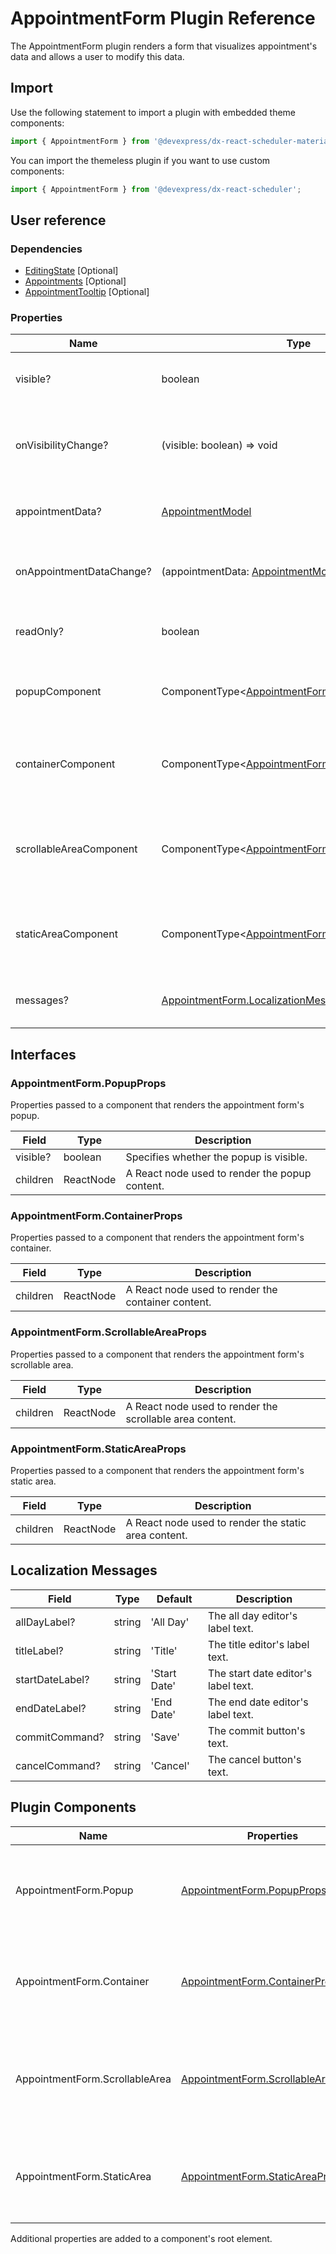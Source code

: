 # AppointmentForm Plugin Reference

The AppointmentForm plugin renders a form that visualizes appointment's data and allows a user to modify this data.

## Import

Use the following statement to import a plugin with embedded theme components:

```js
import { AppointmentForm } from '@devexpress/dx-react-scheduler-material-ui';
```

You can import the themeless plugin if you want to use custom components:

```js
import { AppointmentForm } from '@devexpress/dx-react-scheduler';
```

## User reference

### Dependencies

- [EditingState](editing-state.md) [Optional]
- [Appointments](appointments.md) [Optional]
- [AppointmentTooltip](appointment-tooltip.md) [Optional]

### Properties

Name | Type | Default | Description
-----|------|---------|------------
visible? | boolean | | Specifies the appointment form's visibility.
onVisibilityChange? | (visible: boolean) => void | | Handles changes to the appointment form's visibility.
appointmentData? | [AppointmentModel](./scheduler.md#appointmentmodel) | | Specifies the appointment's data that the form displays.
onAppointmentDataChange? | (appointmentData: [AppointmentModel](./scheduler.md#appointmentmodel)) => void | | Handles changes to the appointment's data.
readOnly? | boolean | false | Specifies the appointment form is read-only.
popupComponent | ComponentType&lt;[AppointmentForm.PopupProps](#appointmentformpopupprops)&gt; | | A component that renders the appointment form's popup.
containerComponent | ComponentType&lt;[AppointmentForm.ContainerProps](#appointmentformcontainerprops)&gt; | | A component that renders the appointment form's container.
scrollableAreaComponent | ComponentType&lt;[AppointmentForm.ScrollableAreaProps](#appointmentformscrollableareaprops)&gt; | | A component that renders the appointment form's scrollable area.
staticAreaComponent | ComponentType&lt;[AppointmentForm.StaticAreaProps](#appointmentformstaticareaprops)&gt; | | A component that renders the appointment form's static area.
messages? | [AppointmentForm.LocalizationMessages](#localization-messages) | | An object that specifies localization messages.

## Interfaces

### AppointmentForm.PopupProps

Properties passed to a component that renders the appointment form's popup.

Field | Type | Description
------|------|------------
visible? | boolean | Specifies whether the popup is visible.
children | ReactNode | A React node used to render the popup content.

### AppointmentForm.ContainerProps

Properties passed to a component that renders the appointment form's container.

Field | Type | Description
------|------|------------
children | ReactNode | A React node used to render the container content.

### AppointmentForm.ScrollableAreaProps

Properties passed to a component that renders the appointment form's scrollable area.

Field | Type | Description
------|------|------------
children | ReactNode | A React node used to render the scrollable area content.

### AppointmentForm.StaticAreaProps

Properties passed to a component that renders the appointment form's static area.

Field | Type | Description
------|------|------------
children | ReactNode | A React node used to render the static area content.

## Localization Messages

Field | Type | Default | Description
------|------|---------|------------
allDayLabel? | string | 'All Day' | The all day editor's label text.
titleLabel? | string | 'Title' | The title editor's label text.
startDateLabel? | string | 'Start Date' | The start date editor's label text.
endDateLabel? | string | 'End Date' | The end date editor's label text.
commitCommand? | string | 'Save' | The commit button's text.
cancelCommand? | string | 'Cancel' | The cancel button's text.

## Plugin Components

Name | Properties | Description
-----|------------|------------
AppointmentForm.Popup | [AppointmentForm.PopupProps](#appointmentformpopupprops) | A component that renders the appointment form's popup.
AppointmentForm.Container | [AppointmentForm.ContainerProps](#appointmentformcontainerprops) | A component that renders the appointment form's container.
AppointmentForm.ScrollableArea | [AppointmentForm.ScrollableAreaProps](#appointmentformscrollableareaprops) | A component that renders the appointment form's scrollable area.
AppointmentForm.StaticArea | [AppointmentForm.StaticAreaProps](#appointmentformstaticareaprops) | A component that renders the appointment form's static area.

Additional properties are added to a component's root element.
